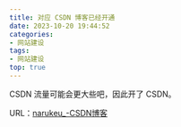 ```yaml
---
title: 对应 CSDN 博客已经开通
date: 2023-10-20 19:44:52
categories: 
- 网站建设
tags: 
- 网站建设
top: true
---
```


CSDN 流量可能会更大些吧，因此开了 CSDN。

URL：[narukeu_-CSDN博客](https://blog.csdn.net/narukeu)

